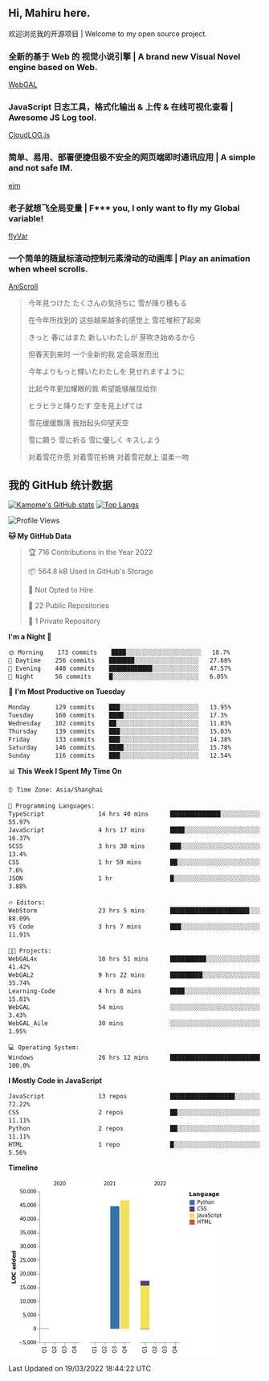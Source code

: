 ## Hi, Mahiru here.

欢迎浏览我的开源项目 | Welcome to my open source project.

### 全新的基于 Web 的 视觉小说引擎 | A brand new Visual Novel engine based on Web.

[WebGAL](https://github.com/MakinoharaShoko/WebGAL)

### JavaScript 日志工具，格式化输出 & 上传 & 在线可视化查看 | Awesome JS Log tool.

[CloudLOG.js](https://github.com/MakinoharaShoko/CloudLog.JS)

### 简单、易用、部署便捷但极不安全的网页端即时通讯应用 | A simple and not safe IM.

[eim](https://github.com/MakinoharaShoko/eim)

### 老子就想飞全局变量 | F*** you, I only want to fly my Global variable!

[flyVar](https://github.com/MakinoharaShoko/flyVar)

### 一个简单的随鼠标滚动控制元素滑动的动画库 | Play an animation when wheel scrolls.

[AniScroll](https://github.com/MakinoharaShoko/AniScroll)

> 今年見つけた たくさんの気持ちに 雪が降り積もる  
> 
> 在今年所找到的 这些越来越多的感觉上 雪花堆积了起来  
> 
> きっと 春にはまた 新しいわたしが 芽吹き始めるから  
> 
> 但春天到来时 一个全新的我 定会萌发而出  
> 
> 今年よりもっと輝いたわたしを 見せれますように  
> 
> 比起今年更加耀眼的我 希望能够展现给你  
> 
> ヒラヒラと降りだす 空を見上げては  
> 
> 雪花缓缓飘落 我抬起头仰望天空  
> 
> 雪に願う 雪に祈る 雪に優しく キスしよう  
> 
> 对着雪花许愿 对着雪花祈祷 对着雪花献上 温柔一吻

## 我的 GitHub 统计数据

[![Kamome's GitHub stats](https://github-readme-stats.vercel.app/api?username=MakinoharaShoko)](https://github.com/anuraghazra/github-readme-stats)
[![Top Langs](https://github-readme-stats.vercel.app/api/top-langs/?username=MakinoharaShoko&layout=compact)](https://github.com/anuraghazra/github-readme-stats)

<!--
**MakinoharaShoko/MakinoharaShoko** is a ✨ _special_ ✨ repository because its `README.md` (this file) appears on your GitHub profile.

Here are some ideas to get you started:

- 🔭 I’m currently working on ...
- 🌱 I’m currently learning ...
- 👯 I’m looking to collaborate on ...
- 🤔 I’m looking for help with ...
- 💬 Ask me about ...
- 📫 How to reach me: ...
- 😄 Pronouns: ...
- ⚡ Fun fact: ...
-->

<!--START_SECTION:waka-->
![Profile Views](http://img.shields.io/badge/Profile%20Views-8-blue)

**🐱 My GitHub Data** 

> 🏆 716 Contributions in the Year 2022
 > 
> 📦 564.8 kB Used in GitHub's Storage 
 > 
> 🚫 Not Opted to Hire
 > 
> 📜 22 Public Repositories 
 > 
> 🔑 1 Private Repository 
 > 
**I'm a Night 🦉** 

```text
🌞 Morning    173 commits    ████░░░░░░░░░░░░░░░░░░░░░   18.7% 
🌆 Daytime    256 commits    ███████░░░░░░░░░░░░░░░░░░   27.68% 
🌃 Evening    440 commits    ████████████░░░░░░░░░░░░░   47.57% 
🌙 Night      56 commits     █░░░░░░░░░░░░░░░░░░░░░░░░   6.05%

```
📅 **I'm Most Productive on Tuesday** 

```text
Monday       129 commits    ███░░░░░░░░░░░░░░░░░░░░░░   13.95% 
Tuesday      160 commits    ████░░░░░░░░░░░░░░░░░░░░░   17.3% 
Wednesday    102 commits    ██░░░░░░░░░░░░░░░░░░░░░░░   11.03% 
Thursday     139 commits    ███░░░░░░░░░░░░░░░░░░░░░░   15.03% 
Friday       133 commits    ███░░░░░░░░░░░░░░░░░░░░░░   14.38% 
Saturday     146 commits    ████░░░░░░░░░░░░░░░░░░░░░   15.78% 
Sunday       116 commits    ███░░░░░░░░░░░░░░░░░░░░░░   12.54%

```


📊 **This Week I Spent My Time On** 

```text
⌚︎ Time Zone: Asia/Shanghai

💬 Programming Languages: 
TypeScript               14 hrs 40 mins      ██████████████░░░░░░░░░░░   55.97% 
JavaScript               4 hrs 17 mins       ████░░░░░░░░░░░░░░░░░░░░░   16.37% 
SCSS                     3 hrs 30 mins       ███░░░░░░░░░░░░░░░░░░░░░░   13.4% 
CSS                      1 hr 59 mins        ██░░░░░░░░░░░░░░░░░░░░░░░   7.6% 
JSON                     1 hr                █░░░░░░░░░░░░░░░░░░░░░░░░   3.88%

🔥 Editors: 
WebStorm                 23 hrs 5 mins       ██████████████████████░░░   88.09% 
VS Code                  3 hrs 7 mins        ███░░░░░░░░░░░░░░░░░░░░░░   11.91%

🐱‍💻 Projects: 
WebGAL4x                 10 hrs 51 mins      ██████████░░░░░░░░░░░░░░░   41.42% 
WebGAL2                  9 hrs 22 mins       █████████░░░░░░░░░░░░░░░░   35.74% 
Learning-Code            4 hrs 8 mins        ████░░░░░░░░░░░░░░░░░░░░░   15.81% 
WebGAL                   54 mins             ░░░░░░░░░░░░░░░░░░░░░░░░░   3.43% 
WebGAL_Aile              30 mins             ░░░░░░░░░░░░░░░░░░░░░░░░░   1.95%

💻 Operating System: 
Windows                  26 hrs 12 mins      █████████████████████████   100.0%

```

**I Mostly Code in JavaScript** 

```text
JavaScript               13 repos            ██████████████████░░░░░░░   72.22% 
CSS                      2 repos             ██░░░░░░░░░░░░░░░░░░░░░░░   11.11% 
Python                   2 repos             ██░░░░░░░░░░░░░░░░░░░░░░░   11.11% 
HTML                     1 repo              █░░░░░░░░░░░░░░░░░░░░░░░░   5.56%

```


**Timeline**

![Chart not found](https://raw.githubusercontent.com/MakinoharaShoko/MakinoharaShoko/main/charts/bar_graph.png) 


 Last Updated on 19/03/2022 18:44:22 UTC
<!--END_SECTION:waka-->
